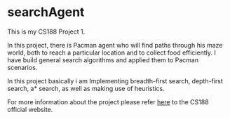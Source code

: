 searchAgent
===========

This is my CS188 Project 1.

In this project, there is Pacman agent who will find paths through his maze world, both to reach a particular location and to collect food efficiently. I have build general search algorithms and applied them to Pacman scenarios. 

In this project basically i am Implementing breadth-first search, depth-first search, a* search, as well as making use of heuristics.

For more information about the project please refer <a href=inst.eecs.berkeley.edu/~cs188/fa11/projects/search/search.html>here</a> to the CS188 official website.
